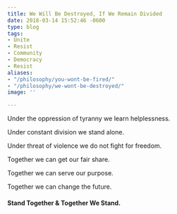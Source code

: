 ```yaml
---
title: We Will Be Destroyed, If We Remain Divided
date: 2018-03-14 15:52:46 -0600
type: blog
tags:
- Unite
- Resist
- Community
- Democracy
- Resist
aliases:
- "/philosophy/you-wont-be-fired/"
- "/philosophy/we-wont-be-destroyed/"
image: ''

---
```

Under the oppression of tyranny we learn helplessness.

Under constant division we stand alone.

Under threat of violence we do not fight for freedom.

Together we can get our fair share.

Together we can serve our purpose.

Together we can change the future.

#### **Stand Together & Together We Stand.**
